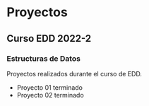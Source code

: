 # Proyectos

## Curso EDD 2022-2

### Estructuras de Datos

Proyectos realizados durante el curso de EDD.

- Proyecto 01 terminado
- Proyecto 02 terminado
